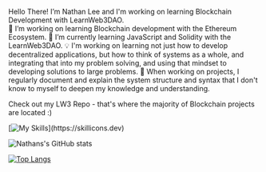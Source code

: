 Hello There!
  I’m Nathan Lee and I'm working on learning Blockchain Development with LearnWeb3DAO.
</br>
  🔗 I’m working on learning Blockchain development with the Ethereum Ecosystem.
  🌱 I’m currently learning JavaScript and Solidity with the LearnWeb3DAO.
  💡 I'm working on learning not just how to develop decentralized applications, but how to think of systems as a whole, and integrating that into my problem solving,       and using that mindset to developing solutions to large problems.
  📖 When working on projects, I regularly document and explain the system structure and syntax that I don't know to myself to deepen my knowledge and understanding.
  
  
  


  Check out my LW3 Repo - that's where the majority of Blockchain projects are located :)
  
  
  




[![My Skills](https://skillicons.dev/icons?i=js,solidity,graphql,nextjs,react,html,css,github,)](https://skillicons.dev)


![Nathans's GitHub stats](https://github-readme-stats.vercel.app/api?username=nslee333&show_icons=true&theme=dark)


[![Top Langs](https://github-readme-stats.vercel.app/api/top-langs/?username=nslee333&show_icons=true&theme=dark)](https://github.com/nslee333/github-readme-stats)






<!-- <div class="image">
  <img src="https://user-images.githubusercontent.com/83928534/158027313-35a09cf7-3193-40bb-951f-7da0ca18ba9f.jpg" height="375" width="auto" align="center" >
</div>
<!-- ![PFP](https://user-images.githubusercontent.com/83928534/158027313-35a09cf7-3193-40bb-951f-7da0ca18ba9f.jpg) --> 


